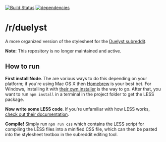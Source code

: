 [![Build Status](https://travis-ci.org/andolf/r-duelyst.svg?branch=master)](https://travis-ci.org/andolf/r-duelyst) [![dependencies](https://david-dm.org/andolf/r-duelyst/dev-status.svg)](https://david-dm.org/andolf/r-duelyst?type=dev)

# /r/duelyst

A more organized version of the stylesheet for the [Duelyst subreddit](http://reddit.com/r/duelyst/).

**Note:** This repository is no longer maintained and active.

## How to run

**First install Node**. The are various ways to do this depending on your platform; if you're using Mac OS X then [Homebrew](http://brew.sh) is your best bet. For Windows, installing it with [their own installer](https://nodejs.org/en/download/) is the way to go.
After that, you want to run `npm install` in a terminal in the project folder to get the LESS package.

**Now write some LESS code**. If you're unfamiliar with how LESS works, [check out their documentation](http://lesscss.org/).

**Compile!** Simply run `npm run css` which contains the LESS script for compiling the LESS files into a minified CSS file, which can then be pasted into the stylesheet textbox in the subreddit editing tool.

